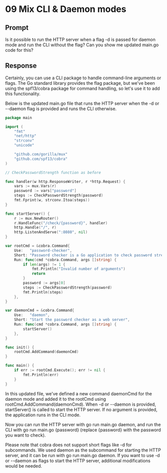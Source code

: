 # 09 Mix CLI & Daemon modes

## Prompt

Is it possible to run the HTTP server when a flag -d is passed for daemon mode and run the CLI without the flag? Can you show me updated main.go code for this?

## Response

Certainly, you can use a CLI package to handle command-line arguments or flags. The Go standard library provides the flag package, but we've been using the spf13/cobra package for command handling, so let's use it to add this functionality.

Below is the updated main.go file that runs the HTTP server when the -d or --daemon flag is provided and runs the CLI otherwise.

```go
package main

import (
	"fmt"
	"net/http"
	"strconv"
	"unicode"

	"github.com/gorilla/mux"
	"github.com/spf13/cobra"
)

// CheckPasswordStrength function as before

func handler(w http.ResponseWriter, r *http.Request) {
	vars := mux.Vars(r)
	password := vars["password"]
	steps := CheckPasswordStrength(password)
	fmt.Fprint(w, strconv.Itoa(steps))
}

func startServer() {
	r := mux.NewRouter()
	r.HandleFunc("/check/{password}", handler)
	http.Handle("/", r)
	http.ListenAndServe(":8080", nil)
}

var rootCmd = &cobra.Command{
	Use:   "password-checker",
	Short: "Password checker is a Go application to check password strength",
	Run: func(cmd *cobra.Command, args []string) {
		if len(args) != 1 {
			fmt.Println("Invalid number of arguments")
			return
		}
		password := args[0]
		steps := CheckPasswordStrength(password)
		fmt.Println(steps)
	},
}

var daemonCmd = &cobra.Command{
	Use:   "daemon",
	Short: "Start the password checker as a web server",
	Run: func(cmd *cobra.Command, args []string) {
		startServer()
	},
}

func init() {
	rootCmd.AddCommand(daemonCmd)
}

func main() {
	if err := rootCmd.Execute(); err != nil {
		fmt.Println(err)
	}
}
```

In this updated file, we've defined a new command daemonCmd for the daemon mode and added it to the rootCmd using rootCmd.AddCommand(daemonCmd). When -d or --daemon is provided, startServer() is called to start the HTTP server. If no argument is provided, the application runs in the CLI mode.

Now you can run the HTTP server with go run main.go daemon, and run the CLI with go run main.go {password} (replace {password} with the password you want to check).

Please note that cobra does not support short flags like -d for subcommands. We used daemon as the subcommand for starting the HTTP server, and it can be run with go run main.go daemon. If you want to use -d or --daemon as flags to start the HTTP server, additional modifications would be needed.
